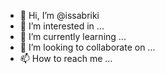 - 👋 Hi, I’m @issabriki
- 👀 I’m interested in ...
- 🌱 I’m currently learning ...
- 💞️ I’m looking to collaborate on ...
- 📫 How to reach me ...

<!---
issabriki/issabriki is a ✨ special ✨ repository because its `README.md` (this file) appears on your GitHub profile.
You can click the Preview link to take a look at your changes.
--->
